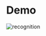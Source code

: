 # Demo

![recognition](https://github.com/guyacamole/Demo/assets/93730346/3c8dec6c-4fdd-47e9-8b83-559b17312aa0)
